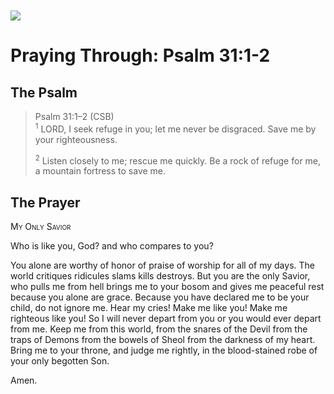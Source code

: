 <img class="intro-left" style="margin-top:10px" src="/images/art-paris-psalter.jpg">

# Praying Through: Psalm 31:1-2

<p style="clear:both;">

## The Psalm

>Psalm 31:1–2 (CSB)  
><sup>1</sup> LORD, I seek refuge in you; let me never be disgraced. Save me by your righteousness. 
>
><sup>2</sup> Listen closely to me; rescue me quickly. Be a rock of refuge for me, a mountain fortress to save me.

## The Prayer

<div style="font-variant: small-caps;">My Only Savior</div>


Who is like you, God?
  and who compares to you?

You alone are worthy
  of honor
  of praise
  of worship for all of my days.
The world critiques
  ridicules
  slams
  kills
  destroys.
But you are the only Savior,
  who pulls me from hell
  brings me to your bosom
  and gives me peaceful rest
  because you alone are grace.
Because you have declared me to be your child,
  do not ignore me.
  Hear my cries!
  Make me like you!
  Make me righteous like you!
  So I will never depart from you
  or you would ever depart from me.
Keep me from this world,
  from the snares of the Devil
  from the traps of Demons
  from the bowels of Sheol
  from the darkness of my heart.
Bring me to your throne,
 and judge me rightly,
 in the blood-stained robe of your only begotten Son.

Amen.
